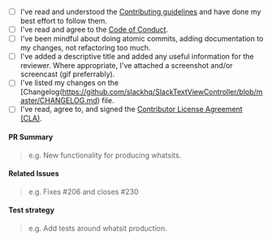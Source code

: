 * [ ] I've read and understood the [Contributing guidelines](https://github.com/slackhq/SlackTextViewController/blob/master/.github/CONTRIBUTING.md) and have done my best effort to follow them.
* [ ] I've read and agree to the [Code of Conduct](https://github.com/slackhq/SlackTextViewController/blob/master/.github/CODE_OF_CONDUCT.md).
* [ ] I've been mindful about doing atomic commits, adding documentation to my changes, not refactoring too much.
* [ ] I've added a descriptive title and added any useful information for the reviewer. Where appropriate, I've attached a screenshot and/or screencast (gif preferrably).
* [ ] I've listed my changes on the [Changelog(https://github.com/slackhq/SlackTextViewController/blob/master/CHANGELOG.md) file.
* [ ] I've read, agree to, and signed the [Contributor License Agreement (CLA)](https://docs.google.com/a/slack-corp.com/forms/d/1q_w8rlJG_x_xJOoSUMNl7R35rkpA7N6pUkKhfHHMD9c/viewform).

#### PR Summary
> e.g. New functionality for producing whatsits.

#### Related Issues
> e.g. Fixes #206 and closes #230

#### Test strategy
> e.g. Add tests around whatsit production.
